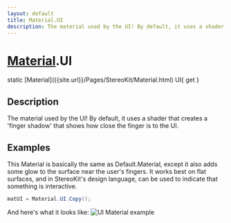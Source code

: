 ```yaml
---
layout: default
title: Material.UI
description: The material used by the UI! By default, it uses a shader that creates a 'finger shadow' that shows how close the finger is to the UI.
---
```

# [Material]({{site.url}}/Pages/StereoKit/Material.html).UI

<div class='signature' markdown='1'>
static [Material]({{site.url}}/Pages/StereoKit/Material.html) UI{ get }
</div>

## Description
The material used by the UI! By default, it uses a shader
that creates a 'finger shadow' that shows how close the finger is
to the UI.


## Examples

This Material is basically the same as Default.Material, except it
also adds some glow to the surface near the user's fingers. It
works best on flat surfaces, and in StereoKit's design language,
can be used to indicate that something is interactive.
```csharp
matUI = Material.UI.Copy();
```
And here's what it looks like:
![UI Material example]({{site.screen_url}}/MaterialUI.jpg)

